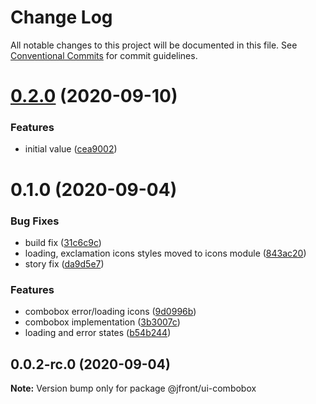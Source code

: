 # Change Log

All notable changes to this project will be documented in this file.
See [Conventional Commits](https://conventionalcommits.org) for commit guidelines.

# [0.2.0](https://github.com/Jepria/jfront-ui/compare/@jfront/ui-combobox@0.1.0...@jfront/ui-combobox@0.2.0) (2020-09-10)


### Features

* initial value ([cea9002](https://github.com/Jepria/jfront-ui/commit/cea9002115531ba7deb3179830aa904c52166bbd))





# 0.1.0 (2020-09-04)


### Bug Fixes

* build fix ([31c6c9c](https://github.com/Jepria/jfront-ui/commit/31c6c9c56fce44f191bd4edb766839c0699ca2c5))
* loading, exclamation icons styles moved to icons module ([843ac20](https://github.com/Jepria/jfront-ui/commit/843ac20c8ac3194e87916938c8586af10a08ca97))
* story fix ([da9d5e7](https://github.com/Jepria/jfront-ui/commit/da9d5e7c51ec95aedf8516699c3fef919d9c6da6))


### Features

* combobox error/loading icons ([9d0996b](https://github.com/Jepria/jfront-ui/commit/9d0996b1e4ae3547fe672922778eea3bec46addb))
* combobox implementation ([3b3007c](https://github.com/Jepria/jfront-ui/commit/3b3007c19452253c27b318e0cec231230d4457ea))
* loading and error states ([b54b244](https://github.com/Jepria/jfront-ui/commit/b54b2441655edbc3adce075a0de61ebd0e3d75b7))





## 0.0.2-rc.0 (2020-09-04)

**Note:** Version bump only for package @jfront/ui-combobox
